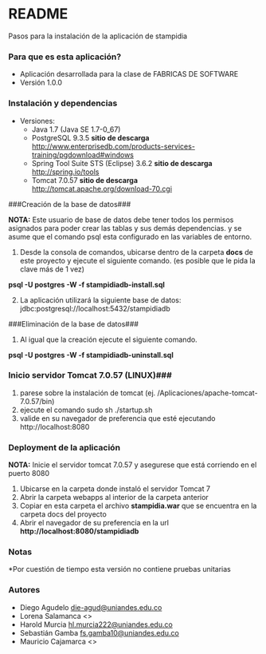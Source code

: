 # README #

Pasos para la instalación de la aplicación de stampidia

### Para que es esta aplicación? ###

* Aplicación desarrollada para la clase de FABRICAS DE SOFTWARE	
* Versión 1.0.0

### Instalación y dependencias ###

* Versiones:
	* Java 1.7 (Java SE 1.7-0_67)
	* PostgreSQL 9.3.5 **sitio de descarga** http://www.enterprisedb.com/products-services-training/pgdownload#windows
	* Spring Tool Suite STS (Eclipse) 3.6.2 **sitio de descarga** http://spring.io/tools
	* Tomcat 7.0.57 **sitio de descarga** http://tomcat.apache.org/download-70.cgi

###Creación de la base de datos###

**NOTA:** Este usuario de base de datos debe tener todos los permisos asignados para poder crear las tablas y sus demás dependencias. y se asume que el comando psql esta configurado en las variables de entorno. 

1. Desde la consola de comandos, ubicarse dentro de la carpeta **docs** de este proyecto y ejecute el siguiente comando. (es posible que le pida la clave más de 1 vez)

**psql -U postgres -W -f stampidiadb-install.sql**

2. La aplicación utilizará la siguiente base de datos: jdbc:postgresql://localhost:5432/stampidiadb

###Eliminación de la base de datos###

1. Al igual que la creación ejecute el siguiente comando.

**psql -U postgres -W -f stampidiadb-uninstall.sql**

### Inicio servidor Tomcat 7.0.57 (LINUX)###
1. parese sobre la instalación de tomcat (ej. /Aplicaciones/apache-tomcat-7.0.57/bin)
2. ejecute el comando sudo sh ./startup.sh
3. valide en su navegador de preferencia que esté ejecutando http://localhost:8080
### Deployment de la aplicación ###

**NOTA:** Inicie el servidor tomcat 7.0.57 y asegurese que está corriendo en el puerto 8080

1. Ubicarse en la carpeta donde instaló el servidor Tomcat 7
2. Abrir la carpeta webapps al interior de la carpeta anterior
3. Copiar en esta carpeta el archivo **stampidia.war** que se encuentra en la carpeta docs del proyecto 
4. Abrir el navegador de su preferencia en la url **http://localhost:8080/stampidiadb**

### Notas ###

*Por cuestión de tiempo esta versión no contiene pruebas unitarias

### Autores ###

* Diego Agudelo <die-agud@uniandes.edu.co>
* Lorena Salamanca <>
* Harold Murcia <hl.murcia222@uniandes.edu.co>
* Sebastián Gamba <fs.gamba10@uniandes.edu.co>
* Mauricio Cajamarca <>
